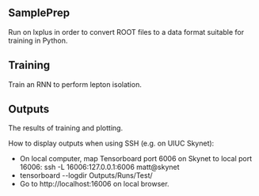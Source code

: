 ## SamplePrep

Run on lxplus in order to convert ROOT files to a data format suitable for training in Python.

## Training

Train an RNN to perform lepton isolation.

## Outputs

The results of training and plotting.

How to display outputs when using SSH (e.g. on UIUC Skynet):
* On local computer, map Tensorboard port 6006 on Skynet to local port 16006:
ssh -L 16006:127.0.0.1:6006 matt@skynet
* tensorboard --logdir Outputs/Runs/Test/
* Go to http://localhost:16006 on local browser.
